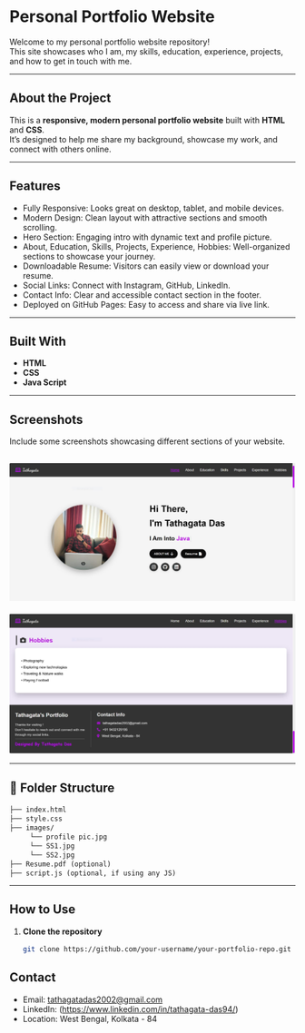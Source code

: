 #  Personal Portfolio Website

Welcome to my personal portfolio website repository!  
This site showcases who I am, my skills, education, experience, projects, and how to get in touch with me.

---

##  About the Project

This is a **responsive, modern personal portfolio website** built with **HTML** and **CSS**.  
It’s designed to help me share my background, showcase my work, and connect with others online.

---

##  Features

- Fully Responsive: Looks great on desktop, tablet, and mobile devices.
- Modern Design: Clean layout with attractive sections and smooth scrolling.
- Hero Section: Engaging intro with dynamic text and profile picture.
- About, Education, Skills, Projects, Experience, Hobbies: Well-organized sections to showcase your journey.
- Downloadable Resume: Visitors can easily view or download your resume.
- Social Links: Connect with Instagram, GitHub, LinkedIn.
- Contact Info: Clear and accessible contact section in the footer.
- Deployed on GitHub Pages: Easy to access and share via live link.

---

## Built With

- **HTML**
- **CSS**
- **Java Script**

---

## Screenshots

Include some screenshots showcasing different sections of your website.

![Homepage](images/SS1.JPG)
---
![Bottompage](images/SS2.JPG)

---

## 📂 Folder Structure

```
├── index.html
├── style.css
├── images/
     └── profile pic.jpg
     └── SS1.jpg
     └── SS2.jpg
├── Resume.pdf (optional)
├── script.js (optional, if using any JS)
```
    
---

## How to Use

1. **Clone the repository**
   ```bash
   git clone https://github.com/your-username/your-portfolio-repo.git

## Contact

- Email: tathagatadas2002@gmail.com
- LinkedIn: (https://www.linkedin.com/in/tathagata-das94/)
- Location: West Bengal, Kolkata - 84


